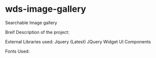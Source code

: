 # wds-image-gallery
Searchable Image gallery

Breif Description of the project:

External Libraries used:
Jquery (Latest)
JQuery Widget UI Components


Fonts Used:

